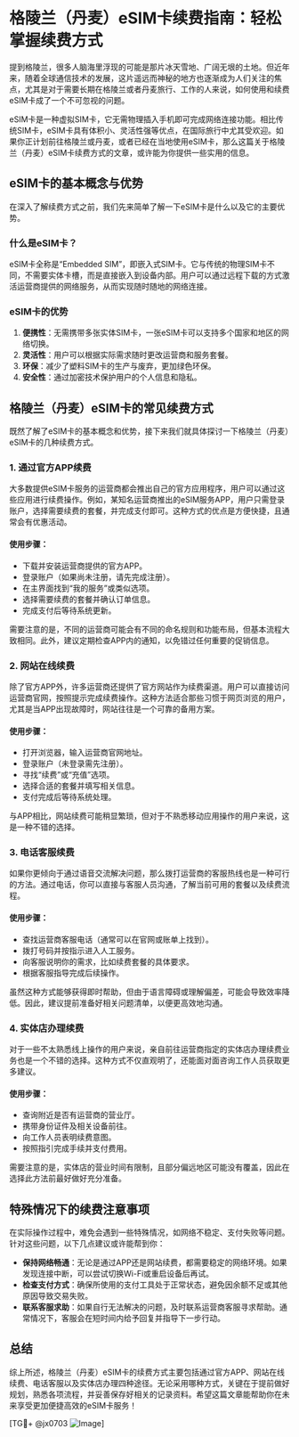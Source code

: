 # 格陵兰（丹麦）eSIM卡续费指南：轻松掌握续费方式

提到格陵兰，很多人脑海里浮现的可能是那片冰天雪地、广阔无垠的土地。但近年来，随着全球通信技术的发展，这片遥远而神秘的地方也逐渐成为人们关注的焦点，尤其是对于需要长期在格陵兰或者丹麦旅行、工作的人来说，如何使用和续费eSIM卡成了一个不可忽视的问题。

eSIM卡是一种虚拟SIM卡，它无需物理插入手机即可完成网络连接功能。相比传统SIM卡，eSIM卡具有体积小、灵活性强等优点，在国际旅行中尤其受欢迎。如果你正计划前往格陵兰或丹麦，或者已经在当地使用eSIM卡，那么这篇关于格陵兰（丹麦）eSIM卡续费方式的文章，或许能为你提供一些实用的信息。

## eSIM卡的基本概念与优势

在深入了解续费方式之前，我们先来简单了解一下eSIM卡是什么以及它的主要优势。

### 什么是eSIM卡？

eSIM卡全称是“Embedded SIM”，即嵌入式SIM卡。它与传统的物理SIM卡不同，不需要实体卡槽，而是直接嵌入到设备内部。用户可以通过远程下载的方式激活运营商提供的网络服务，从而实现随时随地的网络连接。

### eSIM卡的优势

1. **便携性**：无需携带多张实体SIM卡，一张eSIM卡可以支持多个国家和地区的网络切换。
2. **灵活性**：用户可以根据实际需求随时更改运营商和服务套餐。
3. **环保**：减少了塑料SIM卡的生产与废弃，更加绿色环保。
4. **安全性**：通过加密技术保护用户的个人信息和隐私。

## 格陵兰（丹麦）eSIM卡的常见续费方式

既然了解了eSIM卡的基本概念和优势，接下来我们就具体探讨一下格陵兰（丹麦）eSIM卡的几种续费方式。

### 1. 通过官方APP续费

大多数提供eSIM卡服务的运营商都会推出自己的官方应用程序，用户可以通过这些应用进行续费操作。例如，某知名运营商推出的eSIM服务APP，用户只需登录账户，选择需要续费的套餐，并完成支付即可。这种方式的优点是方便快捷，且通常会有优惠活动。

#### 使用步骤：
- 下载并安装运营商提供的官方APP。
- 登录账户（如果尚未注册，请先完成注册）。
- 在主界面找到“我的服务”或类似选项。
- 选择需要续费的套餐并确认订单信息。
- 完成支付后等待系统更新。

需要注意的是，不同的运营商可能会有不同的命名规则和功能布局，但基本流程大致相同。此外，建议定期检查APP内的通知，以免错过任何重要的促销信息。

### 2. 网站在线续费

除了官方APP外，许多运营商还提供了官方网站作为续费渠道。用户可以直接访问运营商官网，按照提示完成续费操作。这种方法适合那些习惯于网页浏览的用户，尤其是当APP出现故障时，网站往往是一个可靠的备用方案。

#### 使用步骤：
- 打开浏览器，输入运营商官网地址。
- 登录账户（未登录需先注册）。
- 寻找“续费”或“充值”选项。
- 选择合适的套餐并填写相关信息。
- 支付完成后等待系统处理。

与APP相比，网站续费可能稍显繁琐，但对于不熟悉移动应用操作的用户来说，这是一种不错的选择。

### 3. 电话客服续费

如果你更倾向于通过语音交流解决问题，那么拨打运营商的客服热线也是一种可行的方法。通过电话，你可以直接与客服人员沟通，了解当前可用的套餐以及续费流程。

#### 使用步骤：
- 查找运营商客服电话（通常可以在官网或账单上找到）。
- 拨打号码并按指示进入人工服务。
- 向客服说明你的需求，比如续费套餐的具体要求。
- 根据客服指导完成后续操作。

虽然这种方式能够获得即时帮助，但由于语言障碍或理解偏差，可能会导致效率降低。因此，建议提前准备好相关问题清单，以便更高效地沟通。

### 4. 实体店办理续费

对于一些不太熟悉线上操作的用户来说，亲自前往运营商指定的实体店办理续费业务也是一个不错的选择。这种方式不仅直观明了，还能面对面咨询工作人员获取更多建议。

#### 使用步骤：
- 查询附近是否有运营商的营业厅。
- 携带身份证件及相关设备前往。
- 向工作人员表明续费意图。
- 按照指引完成手续并支付费用。

需要注意的是，实体店的营业时间有限制，且部分偏远地区可能没有覆盖，因此在选择此方法前最好做好充分准备。

## 特殊情况下的续费注意事项

在实际操作过程中，难免会遇到一些特殊情况，如网络不稳定、支付失败等问题。针对这些问题，以下几点建议或许能帮到你：

- **保持网络畅通**：无论是通过APP还是网站续费，都需要稳定的网络环境。如果发现连接中断，可以尝试切换Wi-Fi或重启设备后再试。
- **检查支付方式**：确保所使用的支付工具处于正常状态，避免因余额不足或其他原因导致交易失败。
- **联系客服求助**：如果自行无法解决的问题，及时联系运营商客服寻求帮助。通常情况下，客服会在短时间内给予回复并指导下一步行动。

## 总结

综上所述，格陵兰（丹麦）eSIM卡的续费方式主要包括通过官方APP、网站在线续费、电话客服以及实体店办理四种途径。无论采用哪种方式，关键在于提前做好规划，熟悉各项流程，并妥善保存好相关的记录资料。希望这篇文章能帮助你在未来享受更加便捷高效的eSIM卡服务！

[TG💪+ @jx0703 ![Image](https://github.com/user-attachments/assets/dbca1d08-cadb-493c-b0ec-ad6f7a83f270)]